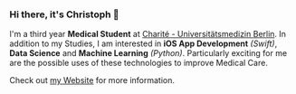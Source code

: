 ### Hi there, it's Christoph 👋
I'm a third year **Medical Student** at [Charité - Universitätsmedizin Berlin](https://charite.de). In addition to my Studies, I am interested in **iOS App Development** *(Swift)*, **Data Science** and **Machine Learning** *(Python)*. Particularly exciting for me are the possible uses of these technologies to improve Medical Care.

Check out [my Website](https://christophriepe.com) for more information.
